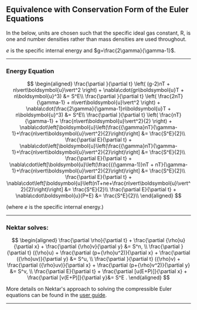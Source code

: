 ## Equivalence with Conservation Form of the Euler Equations 

In the below, units are chosen such that the specific ideal gas constant, R, is one and number densities rather than mass densities are used throughout.

$e$ is the specific internal energy and $g=\frac{2\gamma}{\gamma-1}$.

<!-- 
---
### Momentum Equation
$$
\begin{aligned}
    \frac{\partial }{\partial t} (n\boldsymbol{u}) + \nabla\cdot(n\boldsymbol{u}^2) + \nabla (nT) &= S^u, \\
\end{aligned}
$$
-->
---
### Energy Equation

$$
\begin{aligned}
    \frac{\partial }{\partial t} \left( (g-2)nT + n\vert\boldsymbol{u}\vert^2 \right) + \nabla\cdot(gn\boldsymbol{u}T + n\boldsymbol{u}^3) &= S^E\\
    \frac{\partial }{\partial t} \left( \frac{2nT}{\gamma-1} + n\vert\boldsymbol{u}\vert^2 \right) + \nabla\cdot(\frac{2\gamma}{\gamma-1}n\boldsymbol{u}T + n\boldsymbol{u}^3) &= S^E\\
    \frac{\partial }{\partial t} \left( \frac{nT}{\gamma-1} + \frac{n\vert\boldsymbol{u}\vert^2}{2} \right) + \nabla\cdot\left[\boldsymbol{u}\left(\frac{{\gamma}nT}{\gamma-1}+\frac{n\vert\boldsymbol{u}\vert^2}{2}\right)\right] &= \frac{S^E}{2}\\
   \frac{\partial E}{\partial t} + \nabla\cdot\left[\boldsymbol{u}\left(\frac{{\gamma}nT}{\gamma-1}+\frac{n\vert\boldsymbol{u}\vert^2}{2}\right)\right] &= \frac{S^E}{2}\\
   \frac{\partial E}{\partial t} + \nabla\cdot\left[\boldsymbol{u}\left(\frac{{(\gamma-1)}nT + nT}{\gamma-1}+\frac{n\vert\boldsymbol{u}\vert^2}{2}\right)\right] &= \frac{S^E}{2}\\
   \frac{\partial E}{\partial t} + \nabla\cdot\left[\boldsymbol{u}\left(nT+ne+\frac{n\vert\boldsymbol{u}\vert^2}{2}\right)\right] &= \frac{S^E}{2}\\
   \frac{\partial E}{\partial t} + \nabla\cdot\boldsymbol{u}(P+E) &= \frac{S^E}{2}\\
\end{aligned}
$$

(where $e$ is the specific internal energy.)

---
### Nektar solves:

$$
\begin{aligned}
    \frac{\partial \rho}{\partial t} + \frac{\partial {\rho}u}{\partial x} + \frac{\partial {\rho}v}{\partial y} &= S^n, \\
    \frac{\partial }{\partial t} ({\rho}u) + \frac{\partial (p+{\rho}u^2)}{\partial x} + \frac{\partial ({\rho}uv)}{\partial y} &= S^u, \\
    \frac{\partial }{\partial t} ({\rho}v) + \frac{\partial ({\rho}uv)}{\partial x} + \frac{\partial (p+{\rho}v^2)}{\partial y} &= S^v, \\
    \frac{\partial E}{\partial t} + \frac{\partial [u(E+P)]}{\partial x} + \frac{\partial [v(E+P)]}{\partial y}&= S^E .
\end{aligned}
$$

More details on Nektar's approach to solving the compressible Euler equations can be found in the [user guide](https://doc.nektar.info/userguide/latest/user-guidese38.html#x56-2540009.1.1).

---